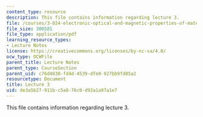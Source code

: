 ```yaml
---
content_type: resource
description: This file contains information regarding lecture 3.
file: /courses/3-024-electronic-optical-and-magnetic-properties-of-materials-spring-2013/de3a5b27911bc5a876c0d92a1a97a1e7_MIT3_024S13_2012lec3.pdf
file_size: 308581
file_type: application/pdf
learning_resource_types:
- Lecture Notes
license: https://creativecommons.org/licenses/by-nc-sa/4.0/
ocw_type: OCWFile
parent_title: Lecture Notes
parent_type: CourseSection
parent_uid: c76d4030-fd4d-4539-dfe0-927bb9fd85a2
resourcetype: Document
title: Lecture 3
uid: de3a5b27-911b-c5a8-76c0-d92a1a97a1e7
---
```

This file contains information regarding lecture 3.